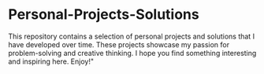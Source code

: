 # Personal-Projects-Solutions
This repository contains a selection of personal projects and solutions that I have developed over time. These projects showcase my passion for problem-solving and creative thinking. I hope you find something interesting and inspiring here. Enjoy!"
